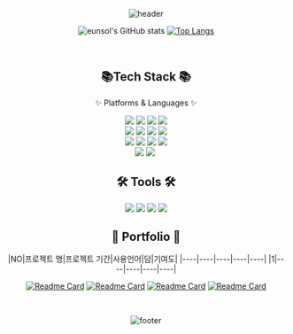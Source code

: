 <div align="center">
  
  ![header](https://capsule-render.vercel.app/api?type=waving&color=92a8d1&height=150&section=header&text=Eunsol's%20Github&fontsize=120&fontColor=0f4c81)  

![eunsol's GitHub stats](https://github-readme-stats.vercel.app/api?username=lucinda96&hide=issues&show_icons=true&theme=rose&locale=kr) 
[![Top Langs](https://github-readme-stats.vercel.app/api/top-langs/?username=lucinda96&layout=compact&exclude_repo=07_Javascript_team,04_mybatis_team,03_jdbc_team,07_Javascript,04_mybatis,06_css_team,05_html_team,03_jdbc,02_mysql,02_mysql_team,01_java_team,05_html,01_Java)](https://github.com/anuraghazra/github-readme-stats)
</div>

<br>

<div align="center">
  <h2> 📚Tech Stack 📚</h2>
  <p>✨ Platforms & Languages ✨</p>
  <img src="https://img.shields.io/badge/Linux-FCC624?style=for-the-badge&logo=linux&logoColor=black">
  <img src="https://img.shields.io/badge/Windows-0078D6?style=for-the-badge&logo=windows&logoColor=white">
  <img src="https://img.shields.io/badge/Python-3776AB?style=for-the-badge&logo=python&logoColor=white">
  <img src="https://img.shields.io/badge/HTML-239120?style=for-the-badge&logo=html5&logoColor=white"> <br>
  <img src="https://img.shields.io/badge/JavaScript-F7DF1E?style=for-the-badge&logo=JavaScript&logoColor=white">
  <img src="https://img.shields.io/badge/CSS3-1572B6?style=for-the-badge&logo=css3&logoColor=white">
  <img src="https://img.shields.io/badge/Python-14354C?style=for-the-badge&logo=python&logoColor=white">
  <img src="https://img.shields.io/badge/Java-ED8B00?style=for-the-badge&logo=openjdk&logoColor=white"> <br>
  <img src="https://img.shields.io/badge/PHP-777BB4?style=for-the-badge&logo=php&logoColor=whit">
  <img src="https://img.shields.io/badge/Dart-0175C2?style=for-the-badge&logo=dart&logoColor=white">
  <img src="https://img.shields.io/badge/MySQL-00000F?style=for-the-badge&logo=mysql&logoColor=white">
  <img src="https://img.shields.io/badge/Django-092E20?style=for-the-badge&logo=django&logoColor=white"> <br>
  <img src="https://img.shields.io/badge/jQuery-0769AD?style=for-the-badge&logo=jquery&logoColor=white">
  <img src= "https://img.shields.io/badge/MariaDB-003545?style=for-the-badge&logo=mariadb&logoColor=white">
  <img stc="https://img.shields.io/badge/Microsoft%20SQL%20Server-CC2927?style=for-the-badge&logo=microsoft%20sql%20server&logoColor=white">
</div>

<div align="center">
   <h2>🛠 Tools 🛠 </h2>
  <img src="https://img.shields.io/badge/Slack-4A154B?style=for-the-badge&logo=slack&logoColor=white">
  <img src="https://img.shields.io/badge/Discord-7289DA?style=for-the-badge&logo=discord&logoColor=white">
  <img src="https://img.shields.io/badge/Zoom-2D8CFF?style=for-the-badge&logo=zoom&logoColor=white">
  <img src="https://img.shields.io/badge/GitHub-100000?style=for-the-badge&logo=github&logoColor=white">
</div>

<div align="center">
  
  <h2> 🎨 Portfolio 🎨 </h2>
  
|NO|프로젝트 명|프로젝트 기간|사용언어|담|기여도|
|----|----|----|----|----|
|1|----|----|----|----|

[![Readme Card](https://github-readme-stats.vercel.app/api/pin/?username=lucinda96&repo=OOP-showmethemoney&theme=swift)](https://github.com/lucinda96/OOP-showmethemoney) 
[![Readme Card](https://github-readme-stats.vercel.app/api/pin/?username=lucinda96&repo=wms-justdo&theme=swift)](https://github.com/lucinda96/wms-justdo) 
[![Readme Card](https://github-readme-stats.vercel.app/api/pin/?username=lucinda96&repo=boot-blog&theme=swift)](https://github.com/lucinda96/boot-blog)
[![Readme Card](https://github-readme-stats.vercel.app/api/pin/?username=lucinda96&repo=book-wms&theme=swift)](https://github.com/lucinda96/book-wms)

</div> 

<br>
<div align="center"> 
  
![footer](https://capsule-render.vercel.app/api?type=waving&color=92a8d1&height=150&section=footer)
    
</div>
